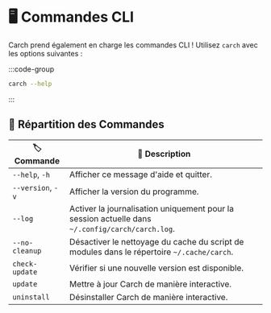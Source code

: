 # 🖥️ Commandes CLI

Carch prend également en charge les commandes CLI ! Utilisez `carch` avec les options suivantes :

:::code-group

```sh [⚙️ CLI]
carch --help
```

:::

## 🔧 Répartition des Commandes

| 🏷️ Commande        | 📄 Description                                                                              |
|--------------------|----------------------------------------------------------------------------------------------|
| `--help`, `-h`     | Afficher ce message d'aide et quitter.                                                      |
| `--version`, `-v`  | Afficher la version du programme.                                                           |
| `--log`            | Activer la journalisation uniquement pour la session actuelle dans `~/.config/carch/carch.log`. |
| `--no-cleanup`     | Désactiver le nettoyage du cache du script de modules dans le répertoire `~/.cache/carch`. |
| `check-update`     | Vérifier si une nouvelle version est disponible.                                            |
| `update`           | Mettre à jour Carch de manière interactive.                                                 |
| `uninstall`        | Désinstaller Carch de manière interactive.